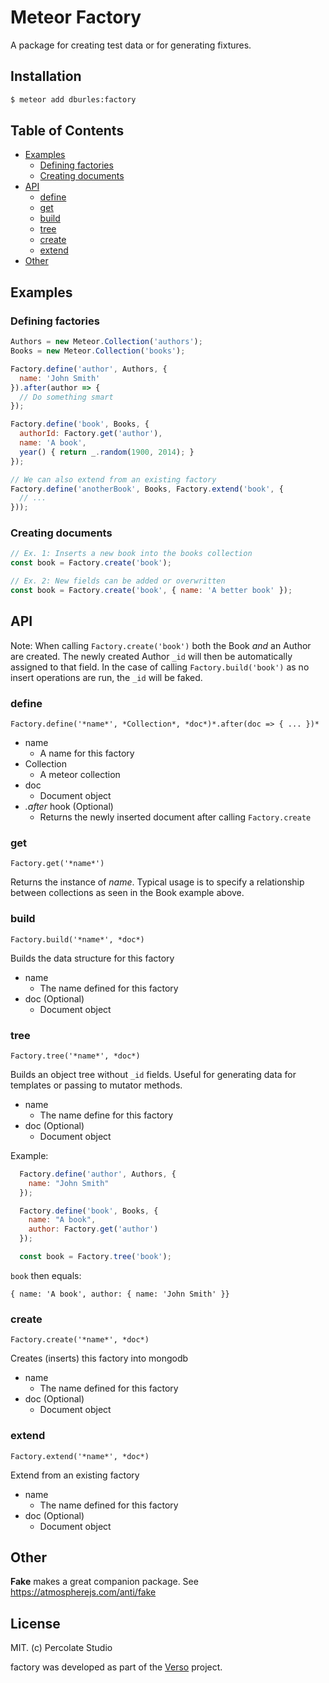 # Meteor Factory

A package for creating test data or for generating fixtures.

## Installation

```sh
$ meteor add dburles:factory
```

## Table of Contents

- [Examples](https://github.com/versolearning/meteor-factory#examples)
  - [Defining factories](https://github.com/versolearning/meteor-factory#defining-factories)
  - [Creating documents](https://github.com/versolearning/meteor-factory#creating-documents)
- [API](https://github.com/versolearning/meteor-factory#api)
  - [define](https://github.com/versolearning/meteor-factory#define)
  - [get](https://github.com/versolearning/meteor-factory#get)
  - [build](https://github.com/versolearning/meteor-factory#build)
  - [tree](https://github.com/versolearning/meteor-factory#tree)
  - [create](https://github.com/versolearning/meteor-factory#create)
  - [extend](https://github.com/versolearning/meteor-factory#extend)
- [Other](https://github.com/versolearning/meteor-factory#)

## Examples

### Defining factories

```javascript
Authors = new Meteor.Collection('authors');
Books = new Meteor.Collection('books');

Factory.define('author', Authors, {
  name: 'John Smith'
}).after(author => {
  // Do something smart
});

Factory.define('book', Books, {
  authorId: Factory.get('author'),
  name: 'A book',
  year() { return _.random(1900, 2014); }
});

// We can also extend from an existing factory
Factory.define('anotherBook', Books, Factory.extend('book', {
  // ...
}));
```

### Creating documents

```javascript
// Ex. 1: Inserts a new book into the books collection
const book = Factory.create('book');

// Ex. 2: New fields can be added or overwritten
const book = Factory.create('book', { name: 'A better book' });
```

## API

Note: When calling `Factory.create('book')` both the Book *and* an Author are created. The newly created Author `_id` will then be automatically assigned to that field. In the case of calling `Factory.build('book')` as no insert operations are run, the `_id` will be faked.

### define

`Factory.define('*name*', *Collection*, *doc*)*.after(doc => { ... })*`

- name
  - A name for this factory
- Collection
  - A meteor collection
- doc
  - Document object
- *.after* hook (Optional)
  - Returns the newly inserted document after calling `Factory.create`

### get

`Factory.get('*name*')`

Returns the instance of *name*. Typical usage is to specify a relationship between collections as seen in the Book example above.

### build

`Factory.build('*name*', *doc*)`

Builds the data structure for this factory

- name
  - The name defined for this factory
- doc (Optional)
  - Document object

### tree

`Factory.tree('*name*', *doc*)`

Builds an object tree without `_id` fields. Useful for generating data for templates or passing to mutator methods.

- name
  - The name define for this factory
- doc (Optional)
  - Document object

Example:

```js
  Factory.define('author', Authors, {
    name: "John Smith"
  });

  Factory.define('book', Books, {
    name: "A book",
    author: Factory.get('author')
  });

  const book = Factory.tree('book');
```

`book` then equals:

```
{ name: 'A book', author: { name: 'John Smith' }}
```

### create

`Factory.create('*name*', *doc*)`

Creates (inserts) this factory into mongodb

- name
  - The name defined for this factory
- doc (Optional)
  - Document object

### extend

`Factory.extend('*name*', *doc*)`

Extend from an existing factory

- name
  - The name defined for this factory
- doc (Optional)
  - Document object

## Other

**Fake** makes a great companion package. See https://atmospherejs.com/anti/fake

## License 

MIT. (c) Percolate Studio

factory was developed as part of the [Verso](http://versoapp.com) project.
